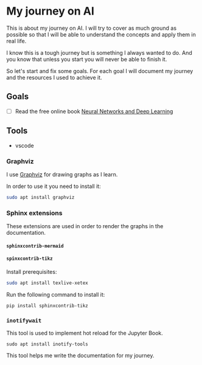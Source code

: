 # My journey on AI

This is about my journey on AI. I will try to cover as much ground as possible so that I will be able to understand the concepts and apply them in real life.

I know this is a tough journey but is something I always wanted to do. And you know that unless you start you will never be able to finish it.

So let's start and fix some goals. For each goal I will document my journey and the resources I used to achieve it.

## Goals

- [ ] Read the free online book [Neural Networks and Deep Learning]

## Tools

- vscode

### Graphviz

I use [Graphviz][graphviz] for drawing graphs as I learn. 

In order to use it you need to install it:

```bash
sudo apt install graphviz
```

[graphviz]: https://graphviz.org/

### Sphinx extensions

These extensions are used in order to render the graphs in the documentation.

#### `sphinxcontrib-mermaid`

#### `spinxcontrib-tikz`

Install prerequisites:

```bash
sudo apt install texlive-xetex
```

Run the following command to install it:

```bash
pip install sphinxcontrib-tikz
```

### `inotifywait`

This tool is used to implement hot reload for the Jupyter Book.

```
sudo apt install inotify-tools
```

This tool helps me write the documentation for my journey.

[Neural Networks and Deep Learning]: http://neuralnetworksanddeeplearning.com/
